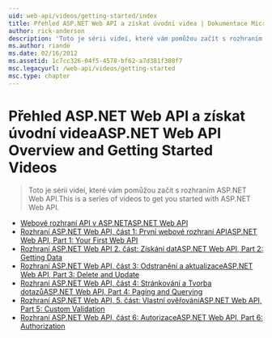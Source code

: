 ```yaml
---
uid: web-api/videos/getting-started/index
title: Přehled ASP.NET Web API a získat úvodní videa | Dokumentace Microsoftu
author: rick-anderson
description: 'Toto je sérii videí, které vám pomůžou začít s rozhraním ASP.NET Web API.'
ms.author: riande
ms.date: 02/16/2012
ms.assetid: 1c7cc326-04f5-4578-bf62-a7d381f380f7
msc.legacyurl: /web-api/videos/getting-started
msc.type: chapter
---
```

<a name="aspnet-web-api-overview-and-getting-started-videos"></a><span data-ttu-id="474ca-103">Přehled ASP.NET Web API a získat úvodní videa</span><span class="sxs-lookup"><span data-stu-id="474ca-103">ASP.NET Web API Overview and Getting Started Videos</span></span>
====================
> <span data-ttu-id="474ca-104">Toto je sérii videí, které vám pomůžou začít s rozhraním ASP.NET Web API.</span><span class="sxs-lookup"><span data-stu-id="474ca-104">This is a series of videos to get you started with ASP.NET Web API.</span></span>


- [<span data-ttu-id="474ca-105">Webové rozhraní API v ASP.NET</span><span class="sxs-lookup"><span data-stu-id="474ca-105">ASP.NET Web API</span></span>](aspnet-web-api.md)
- [<span data-ttu-id="474ca-106">Rozhraní ASP.NET Web API, část 1: První webové rozhraní API</span><span class="sxs-lookup"><span data-stu-id="474ca-106">ASP.NET Web API, Part 1: Your First Web API</span></span>](your-first-web-api.md)
- [<span data-ttu-id="474ca-107">Rozhraní ASP.NET Web API 2. část: Získání dat</span><span class="sxs-lookup"><span data-stu-id="474ca-107">ASP.NET Web API, Part 2: Getting Data</span></span>](getting-data.md)
- [<span data-ttu-id="474ca-108">Rozhraní ASP.NET Web API, část 3: Odstranění a aktualizace</span><span class="sxs-lookup"><span data-stu-id="474ca-108">ASP.NET Web API, Part 3: Delete and Update</span></span>](delete-and-update.md)
- [<span data-ttu-id="474ca-109">Rozhraní ASP.NET Web API, část 4: Stránkování a Tvorba dotazů</span><span class="sxs-lookup"><span data-stu-id="474ca-109">ASP.NET Web API, Part 4: Paging and Querying</span></span>](paging-and-querying.md)
- [<span data-ttu-id="474ca-110">Rozhraní ASP.NET Web API, 5. část: Vlastní ověřování</span><span class="sxs-lookup"><span data-stu-id="474ca-110">ASP.NET Web API, Part 5: Custom Validation</span></span>](custom-validation.md)
- [<span data-ttu-id="474ca-111">Rozhraní ASP.NET Web API, část 6: Autorizace</span><span class="sxs-lookup"><span data-stu-id="474ca-111">ASP.NET Web API, Part 6: Authorization</span></span>](authorization.md)
